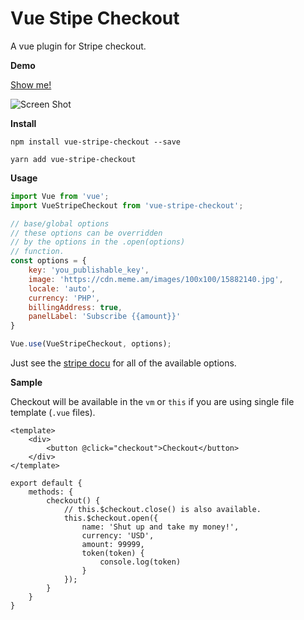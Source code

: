 # Vue Stipe Checkout

A vue plugin for Stripe checkout.

**Demo**

[Show me!](https://jofftiquez.github.io/vue-stripe-checkout/)

![Screen Shot](https://i.imgur.com/O1O0kI4.png)

**Install**

`npm install vue-stripe-checkout --save`

`yarn add vue-stripe-checkout`

**Usage**

```javascript
import Vue from 'vue';
import VueStripeCheckout from 'vue-stripe-checkout';

// base/global options
// these options can be overridden 
// by the options in the .open(options) 
// function.
const options = {
    key: 'you_publishable_key',
    image: 'https://cdn.meme.am/images/100x100/15882140.jpg',
    locale: 'auto',
    currency: 'PHP',
    billingAddress: true,
    panelLabel: 'Subscribe {{amount}}'
}

Vue.use(VueStripeCheckout, options);
```

Just see the [stripe docu](https://stripe.com/docs/checkout#integration-simple-options) for all of the available options.

**Sample**

Checkout will be available in the `vm` or `this` if you are using single file template (`.vue` files).

```
<template>
    <div>
        <button @click="checkout">Checkout</button>
    </div>
</template>

export default {
	methods: {
		checkout() {
            // this.$checkout.close() is also available.
			this.$checkout.open({
                name: 'Shut up and take my money!',
                currency: 'USD',
                amount: 99999,
                token(token) {
                    console.log(token)
                } 
            });
        }
    }
}
```